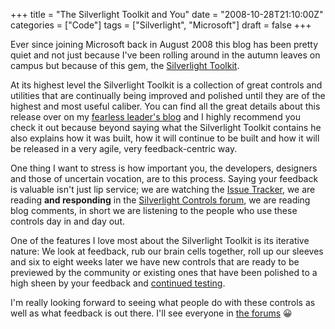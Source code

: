 +++
title = "The Silverlight Toolkit and You"
date = "2008-10-28T21:10:00Z"
categories = ["Code"]
tags = ["Silverlight", "Microsoft"]
draft = false
+++

Ever since joining Microsoft back in August 2008 this blog has been pretty quiet and not just because I've been rolling around in the autumn leaves on campus but because of this gem, the [Silverlight Toolkit](http://www.codeplex.com/Silverlight).

At its highest level the Silverlight Toolkit is a collection of great controls and utilities that are continually being improved and polished until they are of the highest and most useful caliber. You can find all the great details about this release over on my [fearless leader's blog](http://blogs.msdn.com/sburke/archive/2008/10/28/silverlight-toolkit-now-available-for-download.aspx) and I highly recommend you check it out because beyond saying what the Silverlight Toolkit contains he also explains how it was built, how it will continue to be built and how it will be released in a very agile, very feedback-centric way.

One thing I want to stress is how important you, the developers, designers and those of uncertain vocation, are to this process. Saying your feedback is valuable isn't just lip service; we are watching the [Issue Tracker](http://www.codeplex.com/Silverlight/WorkItem/List.aspx), we are reading **and responding** in the [Silverlight Controls forum](http://silverlight.net/forums/35.aspx), we are reading blog comments, in short we are listening to the people who use these controls day in and day out.

One of the features I love most about the Silverlight Toolkit is its iterative nature: We look at feedback, rub our brain cells together, roll up our sleeves and six to eight weeks later we have new controls that are ready to be previewed by the community or existing ones that have been polished to a high sheen by your feedback and [continued testing](http://code.msdn.microsoft.com/silverlightut/).

I'm really looking forward to seeing what people do with these controls as well as what feedback is out there. I'll see everyone in [the forums](http://silverlight.net/forums/35.aspx) 😀
